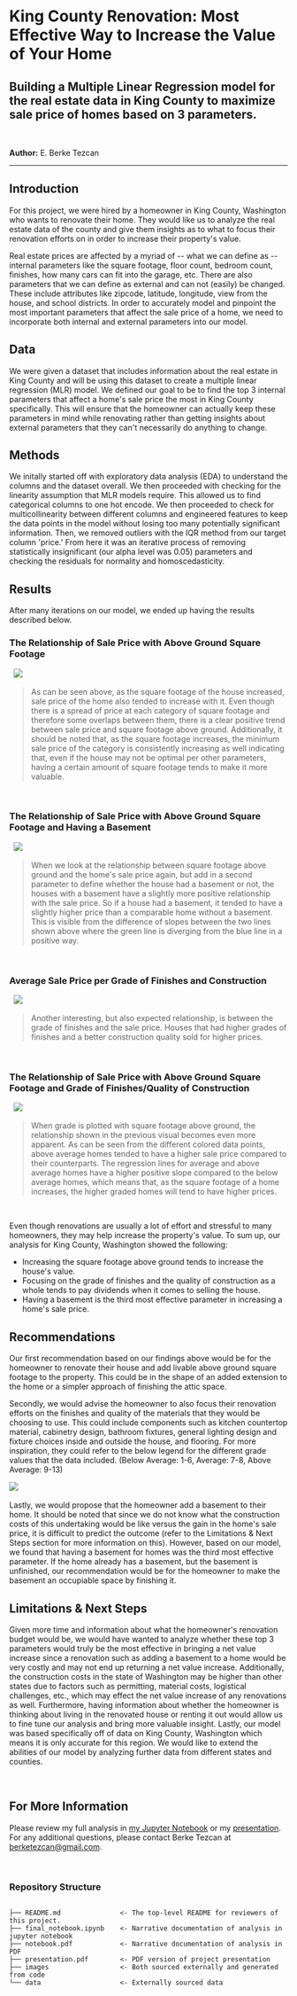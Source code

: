 # King County Renovation: Most Effective Way to Increase the Value of Your Home
## Building a Multiple Linear Regression model for the real estate data in King County to maximize sale price of homes based on 3 parameters.
&nbsp;

**Author:** E. Berke Tezcan

***


## Introduction

For this project, we were hired by a homeowner in King County, Washington who wants to renovate their home. They would like us to analyze the real estate data of the county and give them insights as to what to focus their renovation efforts on in order to increase their property's value. 

Real estate prices are affected by a myriad of -- what we can define as -- internal parameters like the square footage, floor count, bedroom count, finishes, how many cars can fit into the garage, etc. There are also parameters that we can define as external and can not (easily) be changed. These include attributes like zipcode, latitude, longitude, view from the house, and school districts. In order to accurately model and pinpoint the most important parameters that affect the sale price of a home, we need to incorporate both internal and external parameters into our model.

## Data

We were given a dataset that includes information about the real estate in King County and will be using this dataset to create a multiple linear regression (MLR) model. We defined our goal to be to find the top 3 internal parameters that affect a home's sale price the most in King County specifically. This will ensure that the homeowner can actually keep these parameters in mind while renovating rather than getting insights about external parameters that they can't necessarily do anything to change.


## Methods

We initally started off with exploratory data analysis (EDA) to understand the columns and the dataset overall. We then proceeded with checking for the linearity assumption that MLR models require. This allowed us to find categorical columns to one hot encode. We then proceeded to check for multicollinearity between different columns and engineered features to keep the data points in the model without losing too many potentially significant information. Then, we removed outliers with the IQR method from our target column 'price.' From here it was an iterative process of removing statistically insignificant (our alpha level was 0.05) parameters and checking the residuals for normality and homoscedasticity.

## Results

After many iterations on our model, we ended up having the results described below.

### The Relationship of Sale Price with Above Ground Square Footage
&nbsp;
<img src="./images/output_129_0.png">

> As can be seen above, as the square footage of the house increased, sale price of the home also tended to increase with it. Even though there is a spread of price at each category of square footage and therefore some overlaps between them, there is a clear positive trend between sale price and square footage above ground. Additionally, it should be noted that, as the square footage increases, the minimum sale price of the category is consistently increasing as well indicating that, even if the house may not be optimal per other parameters, having a certain amount of square footage tends to make it more valuable.

&nbsp;
### The Relationship of Sale Price with Above Ground Square Footage and Having a Basement
&nbsp;
<img src="./images/output_132_0.png">

> When we look at the relationship between square footage above ground and the home's sale price again, but add in a second parameter to define whether the house had a basement or not, the houses with a basement have a slightly more positive relationship with the sale price. So if a house had a basement, it tended to have a slightly higher price than a comparable home without a basement. This is visible from the difference of slopes between the two lines shown above where the green line is diverging from the blue line in a positive way.

&nbsp;
### Average Sale Price per Grade of Finishes and Construction
&nbsp;
<img src="./images/output_140_0.png">


>Another interesting, but also expected relationship, is between the grade of finishes and the sale price. Houses that had higher grades of finishes and a better construction quality sold for higher prices.

&nbsp;
### The Relationship of Sale Price with Above Ground Square Footage and Grade of Finishes/Quality of Construction
&nbsp;
<img src="./images/output_142_0.png">

>When grade is plotted with square footage above ground, the relationship shown in the previous visual becomes even more apparent. As can be seen from the different colored data points, above average homes tended to have a higher sale price compared to their counterparts. The regression lines for average and above average homes have a higher positive slope compared to the below average homes, which means that, as the square footage of a home increases, the higher graded homes will tend to have higher prices. 

&nbsp;

Even though renovations are usually a lot of effort and stressful to many homeowners, they may help increase the property's value. To sum up, our analysis for King County, Washington showed the following:

- Increasing the square footage above ground tends to increase the house's value.
- Focusing on the grade of finishes and the quality of construction as a whole tends to pay dividends when it comes to selling the house.
- Having a basement is the third most effective parameter in increasing a home's sale price. 


## Recommendations

Our first recommendation based on our findings above would be for the homeowner to renovate their house and add livable above ground square footage to the property. This could be in the shape of an added extension to the home or a simpler approach of finishing the attic space.

Secondly, we would advise the homeowner to also focus their renovation efforts on the finishes and quality of the materials that they would be choosing to use. This could include components such as kitchen countertop material, cabinetry design, bathroom fixtures, general lighting design and fixture choices inside and outside the house, and flooring. For more inspiration, they could refer to the below legend for the different grade values that the data included. (Below Average: 1-6, Average: 7-8, Above Average: 9-13)
&nbsp;

<img src="./images/grade_legend.png">
&nbsp;

Lastly, we would propose that the homeowner add a basement to their home. It should be noted that since we do not know what the construction costs of this undertaking would be like versus the gain in the home's sale price, it is difficult to predict the outcome (refer to the Limitations & Next Steps section for more information on this). However, based on our model, we found that having a basement for homes was the third most effective parameter. If the home already has a basement, but the basement is unfinished, our recommendation would be for the homeowner to make the basement an occupiable space by finishing it. 
&nbsp;

## Limitations & Next Steps

Given more time and information about what the homeowner's renovation budget would be, we would have wanted to analyze whether these top 3 parameters would truly be the most effective in bringing a net value increase since a renovation such as adding a basement to a home would be very costly and may not end up returning a net value increase. Additionally, the construction costs in the state of Washington may be higher than other states due to factors such as permitting, material costs, logistical challenges, etc., which may effect the net value increase of any renovations as well. Furthermore, having information about whether the homeowner is thinking about living in the renovated house or renting it out would allow us to fine tune our analysis and bring more valuable insight. Lastly, our model was based specifically off of data on King County, Washington which means it is only accurate for this region. We would like to extend the abilities of our model by analyzing further data from different states and counties.

&nbsp;
## For More Information

Please review my full analysis in [my Jupyter Notebook](./final_notebook.ipynb) or my [presentation](./presentation.pdf). For any additional questions, please contact Berke Tezcan at berketezcan@gmail.com.


&nbsp;
### Repository Structure


```

├── README.md               <- The top-level README for reviewers of this project.
├── final_notebook.ipynb    <- Narrative documentation of analysis in jupyter notebook
├── notebook.pdf            <- Narrative documentation of analysis in PDF
├── presentation.pdf        <- PDF version of project presentation
├── images                  <- Both sourced externally and generated from code
└── data                    <- Externally sourced data

```
